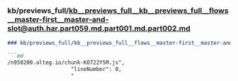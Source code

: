 ### kb/previews_full/kb__previews_full__kb__previews_full__flows__master-first__master-and-slot@auth.har.part059.md.part001.md.part002.md

```md
### kb/previews_full/kb__previews_full__flows__master-first__master-and-slot@auth.har.part059.md.part001.md (part 002)

```md
/n958200.alteg.io/chunk-KO722YSM.js",
                    "lineNumber": 0,
                    "
```

```

```
